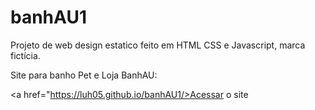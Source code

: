 # banhAU1

Projeto de web design estatico feito em HTML CSS e Javascript, marca fictícia.
 
 Site para banho Pet e Loja BanhAU:

 <a href="https://luh05.github.io/banhAU1/>Acessar o site</a>
